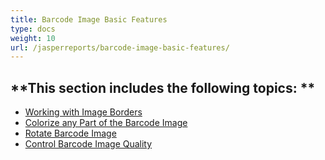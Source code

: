 ```yaml
---
title: Barcode Image Basic Features
type: docs
weight: 10
url: /jasperreports/barcode-image-basic-features/
---
```


**This section includes the following topics: 
**
----------------------------------------------
- [Working with Image Borders](/barcode/jasperreports/working-with-image-borders-html/) 
- [Colorize any Part of the Barcode Image](/barcode/jasperreports/color-any-part-of-the-barcode-image-html/) 
- [Rotate Barcode Image](/barcode/jasperreports/rotate-barcode-image-html/) 
- [Control Barcode Image Quality](/barcode/jasperreports/control-barcode-image-quality-html/) 
